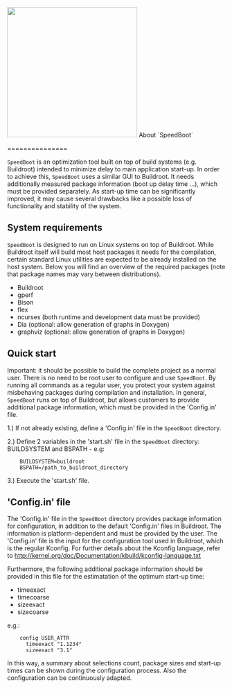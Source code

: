 <img src="https://raw.github.com/hso-esk/_meta/master/HS-Logo_blau_60.png" width="300">
About `SpeedBoot`

===============

`SpeedBoot` is an optimization tool built on top of build systems (e.g. 
Buildroot) intended to minimize delay to main application start-up. In order to 
achieve this, `SpeedBoot` uses a similar GUI to Buildroot. It needs 
additionally measured package information (boot up delay time ...), which must 
be provided separately. As start-up time can be significantly improved, it may 
cause several drawbacks like a possible loss of functionality and stability of 
the system.


System requirements
-------------------

`SpeedBoot` is designed to run on Linux systems on top of Buildroot. While 
Buildroot itself will build most host packages it needs for the compilation, 
certain standard Linux utilities are expected to be already installed on the 
host system. Below you will find an overview of the required packages (note that
package names may vary between distributions).

- Buildroot
- gperf
- Bison
- flex
- ncurses (both runtime and development data must be provided)
- Dia (optional: allow generation of graphs in Doxygen)
- graphviz (optional: allow generation of graphs in Doxygen)


Quick start
-----------

Important: it should be possible to build the complete project as a normal user.
There is no need to be root user to configure and use `SpeedBoot`. By running 
all commands as a regular user, you protect your system against misbehaving 
packages during compilation and installation. In general, `SpeedBoot` runs on 
top of Buildroot, but allows customers to provide additional package 
information, which must be provided in the 'Config.in' file.

1.) If not already existing, define a 'Config.in' file in the `SpeedBoot` 
    directory.

2.) Define 2 variables in the 'start.sh' file in the `SpeedBoot` 
    directory: BUILDSYSTEM and BSPATH
     - e.g:
    
        BUILDSYSTEM=buildroot
        BSPATH=/path_to_buildroot_directory

3.) Execute the 'start.sh' file.


'Config.in' file
----------------

The 'Config.in' file in the `SpeedBoot` directory provides package information 
for configuration, in addition to the default 'Config.in' files in Buildroot. 
The information is platform-dependent and must be provided by the user. The 
'Config.in' file is the input for the configuration tool used in Buildroot, 
which is the regular Kconfig. For further details about the Kconfig language, 
refer to http://kernel.org/doc/Documentation/kbuild/kconfig-language.txt

Furthermore, the following additional package information should be provided in 
this file for the estimatation of the optimum start-up time:

- timeexact
- timecoarse
- sizeexact
- sizecoarse

e.g.:

        config USER_ATTR
          timeexact "1.1234"
          sizeexact "3.1"

In this way, a summary about selections count, package sizes and start-up times 
can be shown during the configuration process. Also the configuration can be 
continuously adapted.

